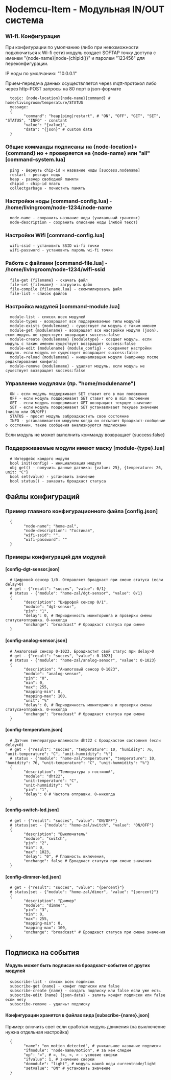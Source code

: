 # Nodemcu-Item - Модульная IN/OUT система 

### Wi-fi. Конфигурация
При конфигурации по умолчанию (либо при невозможности подключиться к Wi-fi сети) модуль создает SOFTAP точку доступа с именем "{node-name}|node-{chipid()}" и паролем "123456" для переконфигурации. 

IP ноды по умолчанию: "10.0.0.1"

Прием-передача данных осуществляется через mqtt-протокол либо через http-POST запросы на 80 порт в json-формате 
      
      topic: {node-location}{node-name}{command} # home/livingroom/temperature/STATUS
      message:
      {
            "command": "heap|ping|restart", # "ON", "OFF", "GET", "SET", "STATUS", "INFO" - constant
            "value": "{value}",
            "data": "{json}" # custom data
      }

### Общие комманды подписаны на {node-location}+{command} но + проверяется на {node-name} или "all" [command-system.lua]
      ping - Вернуть chip-id и название ноды [success,nodename]
      restart - рестарт ноды
      heap - размер свободной памяти
      chipid - chip-id платы
      collectgarbage - почистить память

### Настройки ноды [command-config.lua] - /home/livingroom/node-1234/node-name
      node-name - сохранить название ноды (уникальный транслит)
      node-description - сохранить описание ноды (любой текст)

### Настройки Wifi [command-config.lua]
      wifi-ssid - установить SSID wi-fi точки
      wifi-password - установить пароль wi-fi точки
      
### Работа с файлами [command-file.lua] - /home/livingroom/node-1234/wifi-ssid
      file-get {filename} - скачать файл
      file-set {filename} - загрузить файл
      file-compile {filename.lua} - скомпилировать файл
      file-list - список файлов

### Настройка модулей [command-module.lua]
      module-list - список всех модулей
      module-types - возвращает все поддерживаемые типы модулей
      module-exists {modulename} - существует ли модуль с таким именем
      module-get {modulename} - возвращает все настройки модуля (json). если модуль не существует возвращает success:false
      module-create {modulename} {moduletype} - создает модуль. если модуль с таким именем существует возвращает success:false
      module-edit {modulename} {module_config} - сохраняет настройки модуля. если модуль не существует возвращает success:false
      module-reload {modulename} - инициализация модуля (например после редактирования конфига)
      module-remove {modulename} - удаляет модуль. если модуль не существует возвращает success:false

### Управление модулями (пр. "home/modulename")
      ON - если модуль поддерживает SET ставит его в max положение
      OFF - если модуль поддерживает SET ставит его в min положение
      GET - если модуль поодерживает GET возвращает текущее значение 
      SET - если модуль поодерживает SET устанавливает текущее значение (число или ON/OFF)
      STATUS - просит модуль заброадкастить свое состояние
      INFO - устанавливается модулем когда он отсылает броадкаст-сообщение о состоянии. такие сообщения анализируются подписками
Если модуль не может выполнить комманду возвращает {success:false}

### Поддерживаемые модули имеют маску [module-{type}.lua]
      # Интерфейс каждого модуля
      bool init(config) - инициализация модуля
      obj get() - получить данные датчика: {value: 25}, {temperature: 26, unit: "C"}
      bool set(value) - установить значение
      bool status() - заказать броадкаст статуса
      
## Файлы конфигураций

### Пример главного конфигурационного файла [config.json]
      {
            "node-name": "home-zal",
            "node-description": "Гостиная",
            "wifi-ssid": "",
            "wifi-password": ""
      }
      
### Примеры конфигураций для модулей
#### [config-dgt-sensor.json]
      # Цифровой сенсор 1/0. Отправляет броадкаст при смене статуса (если delay>0)
      # get - {"result": "succes", "value": 0/1}
      # status - {"module": "home-zal/dgt-sensor", "value": 0/1}
      {
            "description": "Цифрофой сенсор 0/1",
            "module": "dgt-sensor",
            "pin": "1",
            "delay": 0, # Периодичность мониторинга и проверки смены статуса+отправка. 0-никогда
            "onchange": "broadcast" # броадкаст статуса при смене
      }
      
#### [config-analog-sensor.json]
      # Аналоговый сенсор 0-1023. Броадкастит свой статус при delay>0
      # get - {"result": "succes", "value": 0-1023}
      # status - {"module": "home-zal/analog-sensor", "value": 0-1023}
      {
            "description": "Аналоговый сенсор 0-1023",
            "module": "analog-sensor",
            "pin": "0",
            "min": 0,
            "max": 255,
            "mapping-min": 0,
            "mapping-max": 100,
            "unit": "%"
            "delay": 0, # Периодичность мониторинга и проверки смены статуса+отправка. 0-никогда
            "onchange": "broadcast" # броадкаст статуса при смене
      }
      
#### [config-temperature.json]
      # Датчик температуры-влажности dht22 с броадкастом состояния (если delay>0)
      # get - {"result": "succes", "temperature": 10, "humidity": 76, "unit-temperature": "C", "unit-hummidity": "%"}
      # status - {"module": "home-zal/temperature", "temperature": 10, "humidity": 76, "unit-temperature": "C", "unit-hummidity": "%"}
      {
            "description": "Температура в гостиной",
            "module": "dht22",
            "unit-temperature": "C",
            "unit-hummidity": "%"
            "pin": "1",
            "delay": 0 # Частота отправки. 0-никогда
      }
      
#### [config-switch-led.json]
      # get - {"result": "succes", "value": "ON/OFF"}
      # status|set - {"module": "home-zal/switch", "value": "ON/OFF"}
      {
            "description": "Выключатель"
            "module": "switch",
            "pin": "2",
            "min": 0,
            "max": 1023,
            "delay": "0", # Плавность включения,
            "onchange": false # Броадкаст статуса при смене значения
      }
      
#### [config-dimmer-led.json]
      # get - {"result": "succes", "value": "{percent}"}
      # status|set - {"module": "home-zal/dimer", "value": "{percent}"}
      {
            "description": "Диммер"
            "module": "dimmer",
            "pin": "3",
            "min": 0,
            "max": 255,
            "mapping-min": 0,
            "mapping-max": 100,
            "onchange": "broadcast" # Броадкаст статуса при смене значения
      }

## Подписка на события
#### Модуль может быть подписан на броадкаст-события от других модулей
      subscribe-list - список всех подписок
      subscribe-get {name} - конфиг подписки или false
      subscribe-create {name} - создать подписку или false если уже есть
      subscribe-edit {name} {json-data} - залить конфиг подписки или false если нету
      subscribe-remove - удалиьт подписку

#### Конфигурации хранятся в файлах вида [subscribe-{name}.json]
Пример: влючить свет если сработал модуль движения (на выключение нужна отдельная настройка)

      {
            "name": "on_motion_detected", # уникальное название подписки
            "ifmodule": "node-name/motion", # за кем следим
            "op": "=", # =, !=, <, > - условие сверки
            "ifvalue": 1, # значение сверки
            "domodule": "light", # модуль нашей ноды currentnode/light
            "setvalue": "ON" # установить значение
      }
